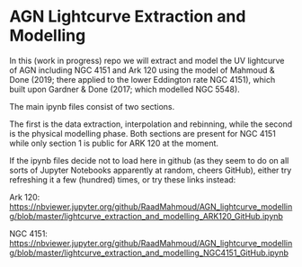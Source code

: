 # AGN Lightcurve Extraction and Modelling

In this (work in progress) repo we will extract and model the UV lightcurve of AGN including NGC 4151 and Ark 120 using the model of Mahmoud & Done (2019; there applied to the lower Eddington rate NGC 4151), which built upon Gardner & Done (2017; which modelled NGC 5548).

The main ipynb files consist of two sections.

The first is the data extraction, interpolation and rebinning, while the second is the physical modelling phase.
Both sections are present for NGC 4151 while only section 1 is public for ARK 120 at the moment.

If the ipynb files decide not to load here in github (as they seem to do on all sorts of Jupyter Notebooks apparently at random, cheers GitHub), either try refreshing it a few (hundred) times, or try these links instead:

Ark 120: https://nbviewer.jupyter.org/github/RaadMahmoud/AGN_lightcurve_modelling/blob/master/lightcurve_extraction_and_modelling_ARK120_GitHub.ipynb

NGC 4151:
https://nbviewer.jupyter.org/github/RaadMahmoud/AGN_lightcurve_modelling/blob/master/lightcurve_extraction_and_modelling_NGC4151_GitHub.ipynb
